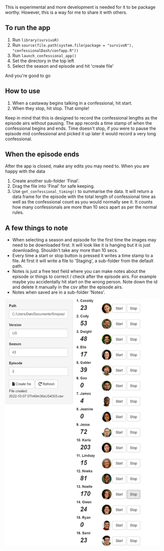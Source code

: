 This is experimental and more development is needed for it to be package worthy. However, this is a way for me to share it with others.

## To run the app

1.  Run `library(survivoR)`
2.  Run `source(file.path(system.file(package = "survivoR"), "confessionalDash/confapp.R"))`
3.  Run `launch_confessional_app()`
4.  Set the directory in the top left
5.  Select the season and episode and hit 'create file'

And you're good to go

## How to use

1.  When a castaway begins talking in a confessional, hit start.
2.  When they stop, hit stop. That simple!

Keep in mind that this is designed to record the confessional lengths as the episode airs without pausing. The app records a time stamp of when the confessional begins and ends. Time doesn't stop, if you were to pause the episode mid confessional and picked it up later it would record a very long confessional.

## When the episode ends

After the app is closed, make any edits you may need to. When you are happy with the data

1.  Create another sub-folder 'Final'.
2.  Drag the file into 'Final' for safe keeping.
3.  Use `get_confessional_timing()` to summarise the data. It will return a data frame for the episode with the total length of confessional time as well as the confessional count as you would normally see it. It counts how many confessionals are more than 10 secs apart as per the normal rules.

## A few things to note

-   When selecting a season and episode for the first time the images may need to be downloaded first. It will look like it is hanging but it is just downloading. Shouldn't take any more than 10 secs.
-   Every time a start or stop button is pressed it writes a time stamp to a file. At first it will write a file to 'Staging', a sub-folder from the default path.
-   Notes is just a free text field where you can make notes about the episode or things to correct / check after the episode airs. For example maybe you accidentally hit start on the wrong person. Note down the id and delete it manually in the csv after the episode airs.
-   Notes when saved are in a sub-folder 'Notes'.

<center><img src='www/conf-timing.png' height = 800/></center>
